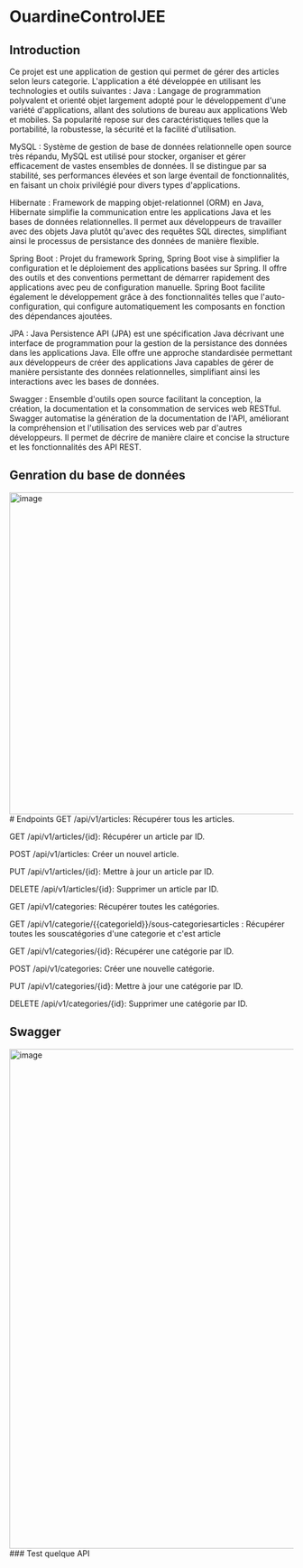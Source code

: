 # OuardineControlJEE
## Introduction
Ce projet est une application de gestion qui permet de gérer des articles selon leurs categorie.
L'application a été développée en utilisant les technologies et outils suivantes :
Java : Langage de programmation polyvalent et orienté objet largement adopté pour le développement d'une variété d'applications, allant des solutions de bureau aux applications Web et mobiles. Sa popularité repose sur des caractéristiques telles que la portabilité, la robustesse, la sécurité et la facilité d'utilisation.

MySQL : Système de gestion de base de données relationnelle open source très répandu, MySQL est utilisé pour stocker, organiser et gérer efficacement de vastes ensembles de données. Il se distingue par sa stabilité, ses performances élevées et son large éventail de fonctionnalités, en faisant un choix privilégié pour divers types d'applications.

Hibernate : Framework de mapping objet-relationnel (ORM) en Java, Hibernate simplifie la communication entre les applications Java et les bases de données relationnelles. Il permet aux développeurs de travailler avec des objets Java plutôt qu'avec des requêtes SQL directes, simplifiant ainsi le processus de persistance des données de manière flexible.

Spring Boot : Projet du framework Spring, Spring Boot vise à simplifier la configuration et le déploiement des applications basées sur Spring. Il offre des outils et des conventions permettant de démarrer rapidement des applications avec peu de configuration manuelle. Spring Boot facilite également le développement grâce à des fonctionnalités telles que l'auto-configuration, qui configure automatiquement les composants en fonction des dépendances ajoutées.

JPA : Java Persistence API (JPA) est une spécification Java décrivant une interface de programmation pour la gestion de la persistance des données dans les applications Java. Elle offre une approche standardisée permettant aux développeurs de créer des applications Java capables de gérer de manière persistante des données relationnelles, simplifiant ainsi les interactions avec les bases de données.

Swagger : Ensemble d'outils open source facilitant la conception, la création, la documentation et la consommation de services web RESTful. Swagger automatise la génération de la documentation de l'API, améliorant la compréhension et l'utilisation des services web par d'autres développeurs. Il permet de décrire de manière claire et concise la structure et les fonctionnalités des API REST.
## Genration du base de données
<img width="570" alt="image" src="https://github.com/NassimaOuardine/OuardineControlJEE/assets/147509426/2f141829-cfb5-47bb-92ad-2c967b326944"/>
# Endpoints
GET /api/v1/articles: Récupérer tous les articles.

GET /api/v1/articles/{id}: Récupérer un article par ID.

POST /api/v1/articles: Créer un nouvel article.

PUT /api/v1/articles/{id}: Mettre à jour un article par ID.

DELETE /api/v1/articles/{id}: Supprimer un article par ID.

GET /api/v1/categories: Récupérer toutes les catégories.

GET /api/v1/categorie/{{categorieId}}/sous-categoriesarticles : Récupérer toutes les souscatégories d'une categorie et c'est article

GET /api/v1/categories/{id}: Récupérer une catégorie par ID.

POST /api/v1/categories: Créer une nouvelle catégorie.

PUT /api/v1/categories/{id}: Mettre à jour une catégorie par ID.

DELETE /api/v1/categories/{id}: Supprimer une catégorie par ID.
## Swagger
<img width="885" alt="image" src="https://github.com/NassimaOuardine/OuardineControlJEE/assets/147509426/09796bfd-af9f-4118-b9a3-81919e4bcb43"/>
### Test quelque API


